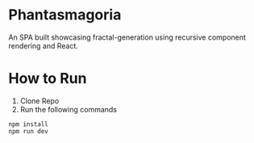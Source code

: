 # Phantasmagoria

An SPA built showcasing fractal-generation using recursive component rendering and React.

# How to Run

1. Clone Repo
2. Run the following commands

```
npm install
npm run dev
```
